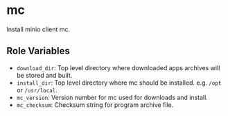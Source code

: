 mc
=========

Install minio client mc.

Role Variables
--------------

* `download_dir`: Top level directory where downloaded apps archives will be stored and built.
* `install_dir`: Top level directory where mc should be installed. e.g. `/opt` or `/usr/local`.
* `mc_version`: Version number for mc used for downloads and install.
* `mc_checksum`: Checksum string for program archive file.
